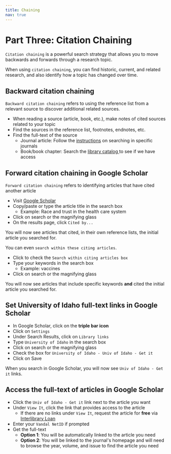 ```yaml
---
title: Chaining
nav: true
---
```

# Part Three: Citation Chaining

`Citation chaining` is a powerful search strategy that allows you to move backwards and forwards through a research topic.

When using `citation chaining`, you can find historic, current, and related research, and also identify how a topic has changed over time.

## Backward citation chaining

`Backward citation chaining` refers to using the reference list from a relevant source to discover additional related sources.
* When reading a source (article, book, etc.), make notes of cited sources related to your topic
* Find the sources in the reference list, footnotes, endnotes, etc.
* Find the full-text of the source
  * Journal article: Follow the <a href="https://jylisadoney.github.io/soc-341/1-journals.html" target="_blank">instructions</a> on searching in specific journals
  * Book/book chapter: Search the <a href ="https://www.lib.uidaho.edu/?_ga=2.8463987.734477797.1519142255-1596890762.1509730084" target="_blank">library catalog </a>to see if we have access

## Forward citation chaining in Google Scholar
`Forward citation chaining` refers to identifying articles that have cited another article
* Visit <a href ="https://scholar.google.com/" target="_blank">Google Scholar</a>
* Copy/paste or type the article title in the search box
  * Example: Race and trust in the health care system
* Click on search or the magnifying glass
* On the results page, click `Cited by...`

You will now see articles that cited, in their own reference lists, the initial article you searched for. 

You can even `search within these citing articles`.
* Click to check the `Search within citing articles box`
* Type your keywords in the search box
  * Example: vaccines
* Click on search or the magnifying glass

You will now see articles that include specific keywords **and** cited the initial article you searched for.

## Set University of Idaho full-text links in Google Scholar
* In Google Scholar, click on the **triple bar icon**
* Click on `Settings`
* Under Search Results, click on `Library links`
* Type `University of Idaho` in the search box
* Click on search or the magnifying glass
* Check the box for `University of Idaho - Univ of Idaho - Get it`
* Click on Save

When you search in Google Scholar, you will now see `Univ of Idaho - Get it` links.

## Access the full-text of articles in Google Scholar
* Click the `Univ of Idaho - Get it` link next to the article you want
* Under `View It`, click the link that provides access to the article
  * If there are no links under `View It`, request the article for **free** via <a href ="https://www.lib.uidaho.edu/services/ill/" target="_blank">Interlibrary Loan</a>
* Enter your `Vandal NetID` if prompted
* Get the full-text
  * **Option 1**: You will be automatically linked to the article you need
  * **Option 2**: You will be linked to the journal's homepage and will need to browse the year, volume, and issue to find the article you need